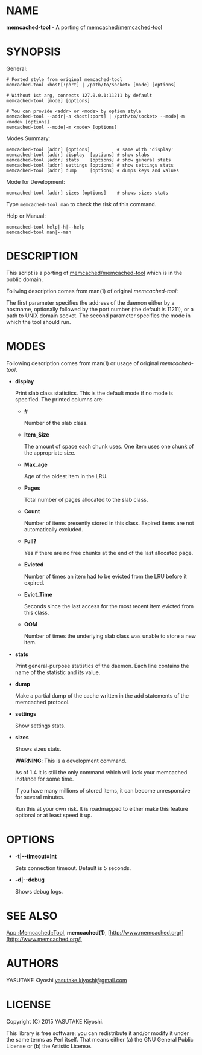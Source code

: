 # NAME

__memcached-tool__ - A porting of [memcached/memcached-tool](https://github.com/memcached/memcached/blob/master/scripts/memcached-tool)

# SYNOPSIS

General:

    # Ported style from original memcached-tool
    memcached-tool <host[:port] | /path/to/socket> [mode] [options]

    # Without 1st arg, connects 127.0.0.1:11211 by default
    memcached-tool [mode] [options]

    # You can provide <addr> or <mode> by option style
    memcached-tool --addr|-a <host[:port] | /path/to/socket> --mode|-m <mode> [options]
    memcached-tool --mode|-m <mode> [options]

Modes Summary:

    memcached-tool [addr] [options]          # same with 'display'
    memcached-tool [addr] display  [options] # show slabs
    memcached-tool [addr] stats    [options] # show general stats
    memcached-tool [addr] settings [options] # show settings stats
    memcached-tool [addr] dump     [options] # dumps keys and values

Mode for Development:

    memcached-tool [addr] sizes [options]    # shows sizes stats

Type `memcached-tool man` to check the risk of this command.

Help or Manual:

    memcached-tool help|-h|--help
    memcached-tool man|--man

# DESCRIPTION

This script is a porting of
[memcached/memcached-tool](https://github.com/memcached/memcached/blob/master/scripts/memcached-tool)
which is in the public domain.

Follwing description comes from man(1) of original _memcached-tool_:

The first parameter specifies the address of the daemon either by a hostname,
optionally followed by the port number (the default is 11211), or a path to
UNIX domain socket. The second parameter specifies the mode in which the tool
should run.

# MODES

Following description comes from man(1) or usage of original _memcached-tool_.

- __display__

    Print slab class statistics. This is the default mode if no mode is specified.
    The printed columns are:

    - __#__

        Number of the slab class.

    - __Item\_Size__

        The amount of space each chunk uses. One item uses one chunk of the
        appropriate size.

    - __Max\_age__

        Age of the oldest item in the LRU.

    - __Pages__

        Total number of pages allocated to the slab class.

    - __Count__

        Number of items presently stored in this class. Expired items are not
        automatically excluded.

    - __Full?__

        Yes if there are no free chunks at the end of the last allocated page.

    - __Evicted__

        Number of times an item had to be evicted from the LRU before it expired.

    - __Evict\_Time__

        Seconds since the last access for the most recent item evicted from this
        class.

    - __OOM__

        Number of times the underlying slab class was unable to store a new item.

- __stats__

    Print general-purpose statistics of the daemon. Each line contains the name of
    the statistic and its value.

- __dump__

    Make a partial dump of the cache written in the add statements of the
    memcached protocol.

- __settings__

    Show settings stats.

- __sizes__

    Shows sizes stats.

    __WARNING__: This is a development command.

    As of 1.4 it is still the only command which will lock your memcached instance
    for some time.

    If you have many millions of stored items, it can become unresponsive for several
    minutes.

    Run this at your own risk. It is roadmapped to either make this feature optional
    or at least speed it up.

# OPTIONS

- __-t|--timeout=Int__

    Sets connection timeout. Default is 5 seconds.

- __-d|--debug__

    Shows debug logs.

# SEE ALSO

[App::Memcached::Tool](https://metacpan.org/pod/App::Memcached::Tool),
__memcached(1)__,
[http://www.memcached.org/](http://www.memcached.org/)

# AUTHORS

YASUTAKE Kiyoshi <yasutake.kiyoshi@gmail.com>

# LICENSE

Copyright (C) 2015 YASUTAKE Kiyoshi.

This library is free software; you can redistribute it and/or modify it under
the same terms as Perl itself.  That means either (a) the GNU General Public
License or (b) the Artistic License.
